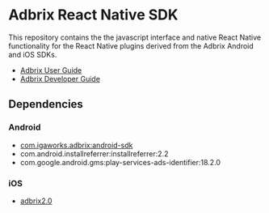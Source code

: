 # Adbrix React Native SDK

This repository contains the the javascript interface and native React Native functionality for the React Native plugins derived from the Adbrix Android and iOS SDKs.

- [Adbrix User Guide](https://adbrix.gitbook.io/user-guide)
- [Adbrix Developer Guide](https://adbrix.gitbook.io/developer-guide/platform/reactnative)

## Dependencies

### Android
- [com.igaworks.adbrix:android-sdk](./CHANGELOG.md)
- com.android.installreferrer:installreferrer:2.2
- com.google.android.gms:play-services-ads-identifier:18.2.0

### iOS
- [adbrix2.0](./CHANGELOG.md)